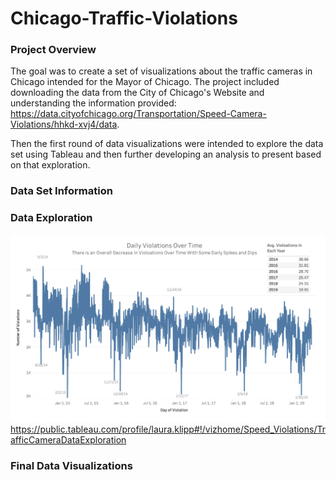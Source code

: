 # Chicago-Traffic-Violations

### Project Overview
The goal was to create a set of visualizations about the traffic cameras in Chicago intended for the Mayor of Chicago. The project included downloading the data from the City of Chicago's Website and understanding the information provided: https://data.cityofchicago.org/Transportation/Speed-Camera-Violations/hhkd-xvj4/data. 

Then the first round of data visualizations were intended to explore the data set using Tableau and then further developing an analysis to present based on that exploration. 

### Data Set Information

### Data Exploration

![Data Exploration](Daily_Speed_Trap_Violations.png)
https://public.tableau.com/profile/laura.klipp#!/vizhome/Speed_Violations/TrafficCameraDataExploration

### Final Data Visualizations
